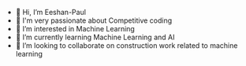 - 👋 Hi, I’m Eeshan-Paul
- 👀 I'm very passionate about Competitive coding
- 👀 I’m interested in Machine Learning
- 🌱 I’m currently learning Machine Learning and AI
- 💞️ I’m looking to collaborate on construction work related to machine learning

<!---
Eeshan-Paul/Eeshan-Paul is a ✨ special ✨ repository because its `README.md` (this file) appears on your GitHub profile.
You can click the Preview link to take a look at your changes.
--->
